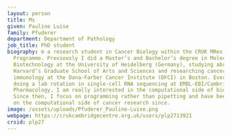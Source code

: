 ```yaml
---
layout: person
title: Ms
given: Pauline Luise
family: Pfuderer
department: Department of Pathology
job_title: PhD student
biography: m a research student in Cancer Biology within the CRUK MRes + PhD
  Programme. Previously I did a Master’s and Bachelor’s degree in Molecular
  Biotechnology at the University of Heidelberg (Germany), studying abroad at
  Harvard’s Graduate School of Arts and Sciences and researching cancer
  immunology at the Dana-Farber Cancer Institute (DFCI) in Boston. Ever since
  doing a lab rotation in single-cell RNA sequencing at EMBL-EBI/Cambridge
  Pharmacology, I am really interested in the computational side of biology.
  Since then, I focus on programming rather than pipetting and have been working
  on the computational side of cancer research since.
image: /assets/uploads/Pfuderer_Pauline-Luise.png
webpage: https://crukcambridgecentre.org.uk/users/plp2713921
crsid: plp27
---
```

